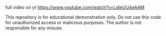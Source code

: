 full video on yt https://www.youtube.com/watch?v=LdieUU4eAAM


This repository is for educational demonstration only.
Do not use this code for unauthorized access or malicious purposes.
The author is not responsible for any misuse.
